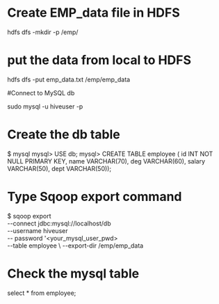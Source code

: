 # Create EMP_data file in HDFS 

hdfs dfs -mkdir -p /emp/


# put the data from local to HDFS 

hdfs dfs -put emp_data.txt /emp/emp_data

#Connect to MySQL db 

sudo mysql -u hiveuser -p

# Create the db table

$ mysql
mysql> USE db;
mysql> CREATE TABLE employee ( 
   id INT NOT NULL PRIMARY KEY, 
   name VARCHAR(70), 
   deg VARCHAR(60),
   salary VARCHAR(50),
   dept VARCHAR(50));
   
  
  # Type Sqoop export command 
  
  $ sqoop export \
--connect jdbc:mysql://localhost/db \
--username hiveuser \
-- password '<your_mysql_user_pwd> \
--table employee \ 
--export-dir /emp/emp_data

# Check the mysql table 

select * from employee; 
